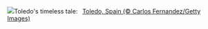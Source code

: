 ![](https://www.bing.com/th?id=OHR.TajoRiver_EN-GB0539581472_UHD.jpg&w=1000)Toledo's timeless tale:&nbsp;&ensp;[Toledo, Spain (© Carlos Fernandez/Getty Images)](https://www.bing.com/th?id=OHR.TajoRiver_EN-GB0539581472_UHD.jpg)
<br><br/>

